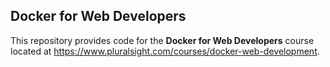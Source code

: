 ## Docker for Web Developers

This repository provides code for the **Docker for Web Developers** course located at https://www.pluralsight.com/courses/docker-web-development.

